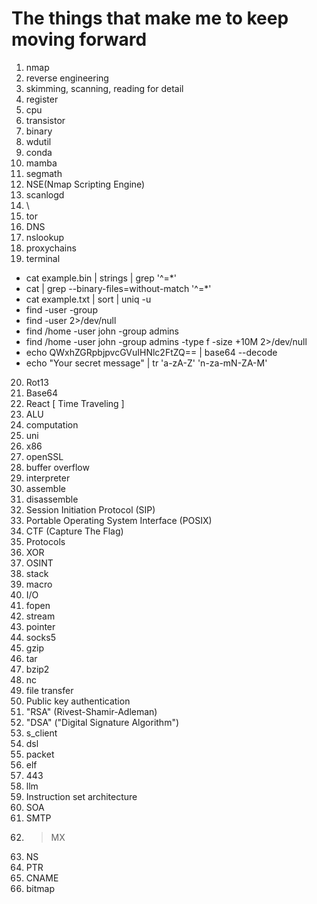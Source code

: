 # The things that make me to keep moving forward

1. nmap
2. reverse engineering
3. skimming, scanning, reading for detail
4. register
5. cpu
6. transistor
7. binary
8. wdutil
9. conda
10. mamba
11. segmath
12. NSE(Nmap Scripting Engine)
13. scanlogd
14. \
15. tor
16. DNS
17. nslookup
18. proxychains
19. terminal
  - cat example.bin | strings | grep '^=*'
  - cat <file> | grep --binary-files=without-match '^=*'
  - cat example.txt | sort | uniq -u
  - find <directory> -user <username> -group <groupname>
  - find <directory> -user <username> 2>/dev/null
  - find /home -user john -group admins
  - find /home -user john -group admins -type f -size +10M 2>/dev/null
  - echo QWxhZGRpbjpvcGVuIHNlc2FtZQ== | base64 --decode
  - echo "Your secret message" | tr 'a-zA-Z' 'n-za-mN-ZA-M'
20. Rot13
21. Base64
22. React [ Time Traveling ]
23. ALU
24. computation
25. uni
26. x86
27. openSSL 
28. buffer overflow
29. interpreter
30. assemble
31. disassemble
32. Session Initiation Protocol (SIP)
33. Portable Operating System Interface (POSIX)
34. CTF (Capture The Flag)
35. Protocols
36. XOR
37. OSINT
38. stack
39. macro
40. I/O
41. fopen
42. stream
43. pointer
44. socks5
45. gzip
46. tar
47. bzip2
48. nc
49. file transfer
50. Public key authentication
51. "RSA" (Rivest-Shamir-Adleman)
52. "DSA" ("Digital Signature Algorithm")
53. s_client
54. dsl
55. packet
56. elf
57. 443
58. llm
59. Instruction set architecture
60. SOA
61. SMTP
62. > MX
63. NS
64. PTR
65. CNAME
66. bitmap
